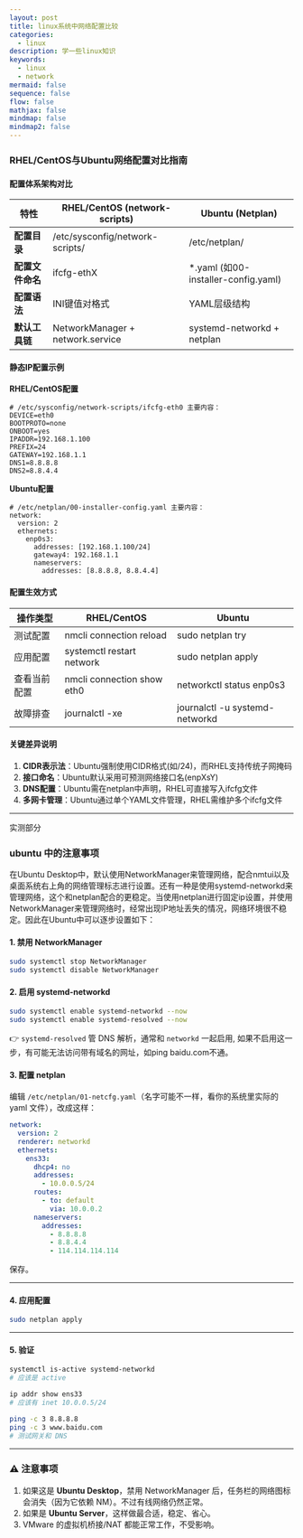 ```yaml
---
layout: post
title: linux系统中网络配置比较
categories:
  - linux
description: 学一些linux知识
keywords:  
  - linux
  - network
mermaid: false
sequence: false
flow: false
mathjax: false
mindmap: false
mindmap2: false
---
```




### **RHEL/CentOS与Ubuntu网络配置对比指南**

#### 配置体系架构对比

| 特性                | RHEL/CentOS (network-scripts)       | Ubuntu (Netplan)                  |
|---------------------|-------------------------------------|-----------------------------------|
| **配置目录**        | /etc/sysconfig/network-scripts/     | /etc/netplan/                     |
| **配置文件命名**    | ifcfg-ethX                          | *.yaml (如00-installer-config.yaml)|
| **配置语法**        | INI键值对格式                       | YAML层级结构                      |
| **默认工具链**      | NetworkManager + network.service    | systemd-networkd + netplan        |

#### 静态IP配置示例

**RHEL/CentOS配置**

```
# /etc/sysconfig/network-scripts/ifcfg-eth0 主要内容：
DEVICE=eth0
BOOTPROTO=none
ONBOOT=yes
IPADDR=192.168.1.100
PREFIX=24
GATEWAY=192.168.1.1
DNS1=8.8.8.8
DNS2=8.8.4.4
```

**Ubuntu配置**

```
# /etc/netplan/00-installer-config.yaml 主要内容：
network:
  version: 2
  ethernets:
    enp0s3:
      addresses: [192.168.1.100/24]
      gateway4: 192.168.1.1
      nameservers:
        addresses: [8.8.8.8, 8.8.4.4]
```

#### 配置生效方式

| 操作类型          | RHEL/CentOS                     | Ubuntu                          |
|-------------------|---------------------------------|---------------------------------|
| 测试配置          | nmcli connection reload         | sudo netplan try                |
| 应用配置          | systemctl restart network       | sudo netplan apply              |
| 查看当前配置      | nmcli connection show eth0      | networkctl status enp0s3        |
| 故障排查          | journalctl -xe                  | journalctl -u systemd-networkd  |

#### 关键差异说明

1. **CIDR表示法**：Ubuntu强制使用CIDR格式(如/24)，而RHEL支持传统子网掩码
2. **接口命名**：Ubuntu默认采用可预测网络接口名(enpXsY)
3. **DNS配置**：Ubuntu需在netplan中声明，RHEL可直接写入ifcfg文件
4. **多网卡管理**：Ubuntu通过单个YAML文件管理，RHEL需维护多个ifcfg文件


---
实测部分

### ubuntu 中的注意事项

在Ubuntu Desktop中，默认使用NetworkManager来管理网络，配合nmtui以及桌面系统右上角的网络管理标志进行设置。还有一种是使用systemd-networkd来管理网络，这个和netplan配合的更稳定。当使用netplan进行固定ip设置，并使用NetworkManager来管理网络时，经常出现IP地址丢失的情况，网络环境很不稳定。因此在Ubuntu中可以逐步设置如下：


#### 1. 禁用 NetworkManager

```bash
sudo systemctl stop NetworkManager
sudo systemctl disable NetworkManager
```

#### 2. 启用 systemd-networkd

```bash
sudo systemctl enable systemd-networkd --now
sudo systemctl enable systemd-resolved --now
```

👉 `systemd-resolved` 管 DNS 解析，通常和 `networkd` 一起启用, 如果不启用这一步，有可能无法访问带有域名的网址，如ping baidu.com不通。


#### 3. 配置 netplan

编辑 `/etc/netplan/01-netcfg.yaml`（名字可能不一样，看你的系统里实际的 yaml 文件），改成这样：

```yaml
network:
  version: 2
  renderer: networkd
  ethernets:
    ens33:
      dhcp4: no
      addresses:
        - 10.0.0.5/24
      routes:
        - to: default
          via: 10.0.0.2
      nameservers:
        addresses:
          - 8.8.8.8
          - 8.8.4.4
          - 114.114.114.114
```

保存。

---

#### 4. 应用配置

```bash
sudo netplan apply
```

---

#### 5. 验证

```bash
systemctl is-active systemd-networkd
# 应该是 active

ip addr show ens33
# 应该有 inet 10.0.0.5/24

ping -c 3 8.8.8.8
ping -c 3 www.baidu.com
# 测试网关和 DNS
```

---

### ⚠️ 注意事项

1. 如果这是 **Ubuntu Desktop**，禁用 NetworkManager 后，任务栏的网络图标会消失（因为它依赖 NM）。不过有线网络仍然正常。
2. 如果是 **Ubuntu Server**，这样做最合适，稳定、省心。
3. VMware 的虚拟机桥接/NAT 都能正常工作，不受影响。
